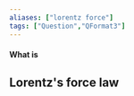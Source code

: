 ```yaml
---
aliases: ["lorentz force"]
tags: ["Question","QFormat3"]
---
```


#### What is
## Lorentz's force law
